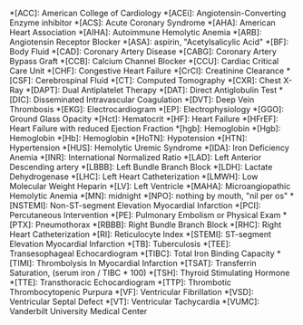 *[ACC]: American College of Cardiology
*[ACEi]: Angiotensin-Converting Enzyme inhibitor
*[ACS]: Acute Coronary Syndrome
*[AHA]: American Heart Association
*[AIHA]: Autoimmune Hemolytic Anemia
*[ARB]: Angiotensin Receptor Blocker
*[ASA]: aspirin, "Acetylsalicylic Acid"
*[BF]: Body Fluid
*[CAD]: Coronary Artery Disease
*[CABG]: Coronary Artery Bypass Graft
*[CCB]: Calcium Channel Blocker
*[CCU]: Cardiac Critical Care Unit
*[CHF]: Congestive Heart Failure
*[CrCl]: Creatinine Clearance
*[CSF]: Cerebrospinal Fluid
*[CT]: Computed Tomography
*[CXR]: Chest X-Ray
*[DAPT]: Dual Antiplatelet Therapy
*[DAT]: Direct Antiglobulin Test
*[DIC]: Disseminated Intravascular Coagulation
*[DVT]: Deep Vein Thrombosis
*[EKG]: Electrocardiogram
*[EP]: Electrophysiology
*[GGO]: Ground Glass Opacity
*[Hct]: Hematocrit
*[HF]: Heart Failure
*[HFrEF]: Heart Failure with reduced Ejection Fraction
*[hgb]: Hemoglobin
*[Hgb]: Hemoglobin
*[Hb]: Hemoglobin
*[HoTN]: Hypotension
*[HTN]: Hypertension
*[HUS]: Hemolytic Uremic Syndrome
*[IDA]: Iron Deficiency Anemia
*[INR]: International Normalized Ratio
*[LAD]: Left Anterior Descending artery
*[LBBB]: Left Bundle Branch Block
*[LDH]: Lactate Dehydrogenase
*[LHC]: Left Heart Catheterization
*[LMWH]: Low Molecular Weight Heparin
*[LV]: Left Ventricle
*[MAHA]: Microangiopathic Hemolytic Anemia
*[MN]: midnight
*[NPO]: nothing by mouth, "nil per os"
*[NSTEMI]: Non-ST-segment Elevation Myocardial Infarction
*[PCI]: Percutaneous Intervention
*[PE]: Pulmonary Embolism or Physical Exam
*[PTX]: Pneumothorax
*[RBBB]: Right Bundle Branch Block
*[RHC]: Right Heart Catheterization
*[RI]: Reticulocyte Index
*[STEMI]: ST-segment Elevation Myocardial Infarction
*[TB]: Tuberculosis
*[TEE]: Transesophageal Echocardiogram
*[TIBC]: Total Iron Binding Capacity
*[TIMI]: Thrombolysis In Myocardial Infarction
*[TSAT]: Transferrin Saturation, (serum iron / TIBC * 100)
*[TSH]: Thyroid Stimulating Hormone
*[TTE]: Transthoracic Echocardiogram
*[TTP]: Thrombotic Thrombocytopenic Purpura
*[VF]: Ventricular Fibrillation
*[VSD]: Ventricular Septal Defect
*[VT]: Ventricular Tachycardia
*[VUMC]: Vanderbilt University Medical Center
